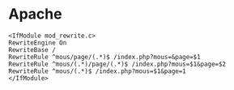 # Apache


    <IfModule mod_rewrite.c>
    RewriteEngine On
    RewriteBase /
    RewriteRule ^mous/page/(.*)$ /index.php?mous=&page=$1
    RewriteRule ^mous/(.*)/page/(.*)$ /index.php?mous=$1&page=$2
    RewriteRule ^mous/(.*)$ /index.php?mous=$1&page=1
    </IfModule>
